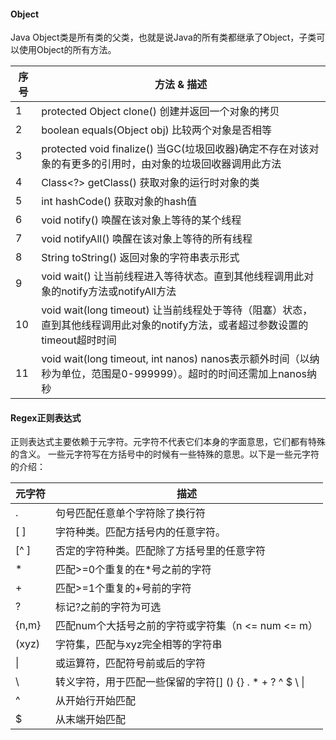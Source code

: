 #### Object
Java Object类是所有类的父类，也就是说Java的所有类都继承了Object，子类可以使用Object的所有方法。

| 序号  | 方法 & 描述                                                                             |
|-----|-------------------------------------------------------------------------------------|
| 1   | protected Object clone() 创建并返回一个对象的拷贝                                               |
| 2   | boolean equals(Object obj) 比较两个对象是否相等                                               | 
| 3   | protected void finalize() 当GC(垃圾回收器)确定不存在对该对象的有更多的引用时，由对象的垃圾回收器调用此方法                |
| 4   | Class<?> getClass() 获取对象的运行时对象的类                                                    |
| 5   | int hashCode() 获取对象的hash值                                                           |
| 6   | void notify() 唤醒在该对象上等待的某个线程                                                        | 
| 7   | void notifyAll() 唤醒在该对象上等待的所有线程                                                     |
| 8   | String toString() 返回对象的字符串表示形式                                                      |
| 9   | void wait() 让当前线程进入等待状态。直到其他线程调用此对象的notify方法或notifyAll方法                            |
| 10  | void wait(long timeout) 让当前线程处于等待（阻塞）状态，直到其他线程调用此对象的notify方法，或者超过参数设置的timeout超时时间   |
| 11  | void wait(long timeout, int nanos) nanos表示额外时间（以纳秒为单位，范围是0-999999）。超时的时间还需加上nanos纳秒 |



#### Regex正则表达式
正则表达式主要依赖于元字符。元字符不代表它们本身的字面意思，它们都有特殊的含义。
一些元字符写在方括号中的时候有一些特殊的意思。以下是一些元字符的介绍：

| 元字符    | 描述                                            |
|--------|-----------------------------------------------|
| .      | 句号匹配任意单个字符除了换行符                               |
| [ ]    | 字符种类。匹配方括号内的任意字符。                             |
| [^ ]   | 否定的字符种类。匹配除了方括号里的任意字符                         |
| *      | 匹配>=0个重复的在*号之前的字符                             |
| +      | 匹配>=1个重复的+号前的字符                               |
| ?      | 标记?之前的字符为可选                                   |
| {n,m}  | 匹配num个大括号之前的字符或字符集（n <= num <= m）             |
| (xyz)  | 字符集，匹配与xyz完全相等的字符串                            |
| &#124; | 或运算符，匹配符号前或后的字符                               |
| \      | 转义字符，用于匹配一些保留的字符[] () {} . * + ? ^ $ \ &#124; |
| ^      | 从开始行开始匹配                                      |
| $      | 从末端开始匹配                                       |

